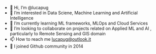 - 👋 Hi, I’m @lucapug
- 👀 I’m interested in Data Sciene, Machine Learning and Artificial Intelligence
- 🌱 I’m currently learning ML frameworks, MLOps and Cloud Services
- 💞️ I’m looking to collaborate on projects related on Applied ML and AI , particularly to Remote Sensing and GIS domain
- 📫 How to reach me lucapug@outlook.it
- 🛴  I joined Github community in 2014

<!---
lucapug/lucapug is a ✨ special ✨ repository because its `README.md` (this file) appears on your GitHub profile.
You can click the Preview link to take a look at your changes.
--->
